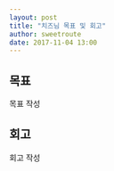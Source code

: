 ```yaml
---
layout: post
title: "치즈님 목표 및 회고"
author: sweetroute
date: 2017-11-04 13:00
---
```


## 목표
목표 작성 

## 회고
회고 작성
